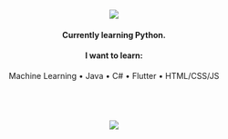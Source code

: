 <h1 align="center">
  <a href="#">
    <img align="center" src="https://readme-typing-svg.herokuapp.com?color=FFFFFF&center=true&vCenter=true&width=600&height=100&lines=Hi+there!;My+name+is+Ömer.;I+am+a+Software+Engineer+from+Turkey.;Constantly+learning+new+skills."/>
  </a>
  <br>
</h1>

<h4 align="center">Currently learning Python.</h4>

<h4 align="center">I want to learn:</h4>

<p align="center">
  Machine Learning
  •
  Java
  •
  C#
  •
  Flutter
  •
  HTML/CSS/JS
</p>

<h1></h1><br>

<p align="center">
  <a href="#">
    <img align="center" src="https://sculas-self-readme-stats-api.vercel.app/api?username=oomeravcii&show_icons=true&theme=dark&count_private=true" />
  </a>
</p>


